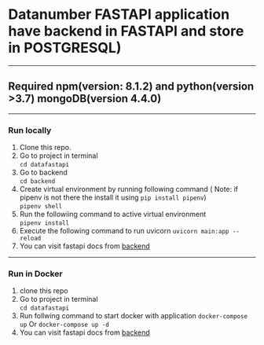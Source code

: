 # Datanumber FASTAPI application have backend in FASTAPI and store in POSTGRESQL)
---
## Required  npm(version: 8.1.2) and python(version >3.7) mongoDB(version 4.4.0)
---
### Run locally
1. Clone this repo.
2. Go to project in terminal   
``` cd datafastapi ```
3. Go to backend   
``` cd backend ```
4. Create virtual environment by running following command ( Note: if pipenv is not there the install it using ```pip install pipenv```)   
``` pipenv shell ```   
5. Run the followiing command to active virtual environment   
``` pipenv install ```
6. Execute the following command to run uvicorn
``` uvicorn main:app --reload ```
7. You can visit fastapi docs from [backend](http://127.0.0.1:8000/docs)  
---
### Run in Docker
1. clone this repo
2. Go to project in terminal   
``` cd datafastapi ```
3. Run follwing command to start docker with application
``` docker-compose up ``` Or ``` docker-compose up -d ```
4. You can visit fastapi docs from [backend](http://127.0.0.1:8000/docs)
